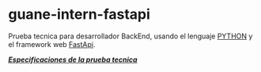 # guane-intern-fastapi
Prueba tecnica para desarrollador BackEnd, usando el lenguaje [PYTHON](https://www.python.org/) y el framework web [FastApi](https://fastapi.tiangolo.com/).


[***Especificaciones de la prueba tecnica***](/prueba-backEnd-Guane.pdf)